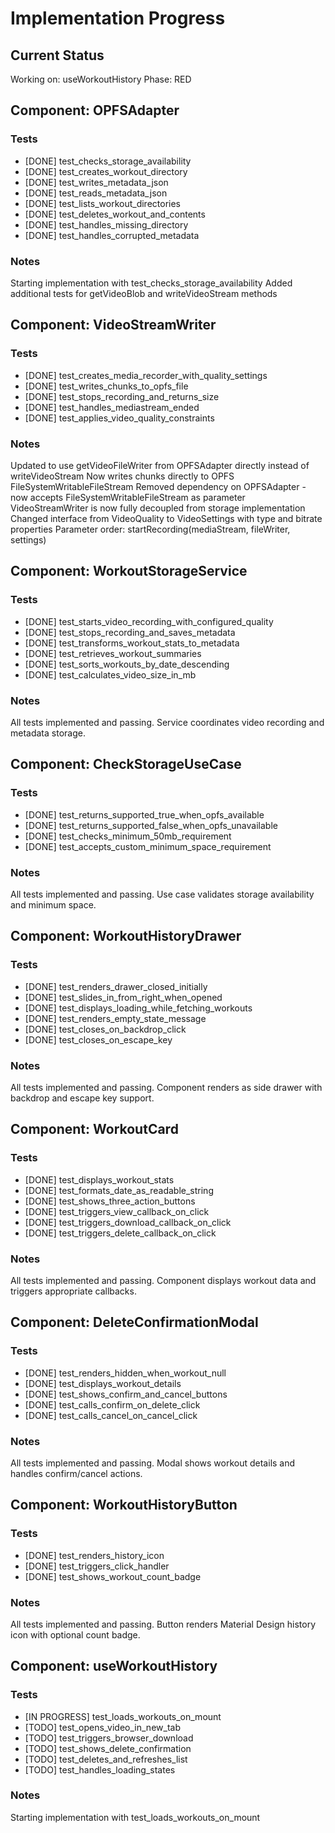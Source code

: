 # Implementation Progress

## Current Status
Working on: useWorkoutHistory
Phase: RED

## Component: OPFSAdapter

### Tests
- [DONE] test_checks_storage_availability
- [DONE] test_creates_workout_directory
- [DONE] test_writes_metadata_json
- [DONE] test_reads_metadata_json
- [DONE] test_lists_workout_directories
- [DONE] test_deletes_workout_and_contents
- [DONE] test_handles_missing_directory
- [DONE] test_handles_corrupted_metadata

### Notes
Starting implementation with test_checks_storage_availability
Added additional tests for getVideoBlob and writeVideoStream methods

## Component: VideoStreamWriter

### Tests
- [DONE] test_creates_media_recorder_with_quality_settings
- [DONE] test_writes_chunks_to_opfs_file
- [DONE] test_stops_recording_and_returns_size
- [DONE] test_handles_mediastream_ended
- [DONE] test_applies_video_quality_constraints

### Notes
Updated to use getVideoFileWriter from OPFSAdapter directly instead of writeVideoStream
Now writes chunks directly to OPFS FileSystemWritableFileStream
Removed dependency on OPFSAdapter - now accepts FileSystemWritableFileStream as parameter
VideoStreamWriter is now fully decoupled from storage implementation
Changed interface from VideoQuality to VideoSettings with type and bitrate properties
Parameter order: startRecording(mediaStream, fileWriter, settings)

## Component: WorkoutStorageService

### Tests
- [DONE] test_starts_video_recording_with_configured_quality
- [DONE] test_stops_recording_and_saves_metadata
- [DONE] test_transforms_workout_stats_to_metadata
- [DONE] test_retrieves_workout_summaries
- [DONE] test_sorts_workouts_by_date_descending
- [DONE] test_calculates_video_size_in_mb

### Notes
All tests implemented and passing. Service coordinates video recording and metadata storage.

## Component: CheckStorageUseCase

### Tests
- [DONE] test_returns_supported_true_when_opfs_available
- [DONE] test_returns_supported_false_when_opfs_unavailable
- [DONE] test_checks_minimum_50mb_requirement
- [DONE] test_accepts_custom_minimum_space_requirement

### Notes
All tests implemented and passing. Use case validates storage availability and minimum space.

## Component: WorkoutHistoryDrawer

### Tests
- [DONE] test_renders_drawer_closed_initially
- [DONE] test_slides_in_from_right_when_opened
- [DONE] test_displays_loading_while_fetching_workouts
- [DONE] test_renders_empty_state_message
- [DONE] test_closes_on_backdrop_click
- [DONE] test_closes_on_escape_key

### Notes
All tests implemented and passing. Component renders as side drawer with backdrop and escape key support.

## Component: WorkoutCard

### Tests
- [DONE] test_displays_workout_stats
- [DONE] test_formats_date_as_readable_string
- [DONE] test_shows_three_action_buttons
- [DONE] test_triggers_view_callback_on_click
- [DONE] test_triggers_download_callback_on_click
- [DONE] test_triggers_delete_callback_on_click

### Notes
All tests implemented and passing. Component displays workout data and triggers appropriate callbacks.

## Component: DeleteConfirmationModal

### Tests
- [DONE] test_renders_hidden_when_workout_null
- [DONE] test_displays_workout_details
- [DONE] test_shows_confirm_and_cancel_buttons
- [DONE] test_calls_confirm_on_delete_click
- [DONE] test_calls_cancel_on_cancel_click

### Notes
All tests implemented and passing. Modal shows workout details and handles confirm/cancel actions.

## Component: WorkoutHistoryButton

### Tests
- [DONE] test_renders_history_icon
- [DONE] test_triggers_click_handler
- [DONE] test_shows_workout_count_badge

### Notes
All tests implemented and passing. Button renders Material Design history icon with optional count badge.

## Component: useWorkoutHistory

### Tests
- [IN PROGRESS] test_loads_workouts_on_mount
- [TODO] test_opens_video_in_new_tab
- [TODO] test_triggers_browser_download
- [TODO] test_shows_delete_confirmation
- [TODO] test_deletes_and_refreshes_list
- [TODO] test_handles_loading_states

### Notes
Starting implementation with test_loads_workouts_on_mount